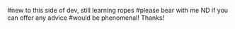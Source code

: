 #new to this side of dev, still learning ropes
#please bear with me ND if you can offer any advice
#would be phenomenal! Thanks! 
